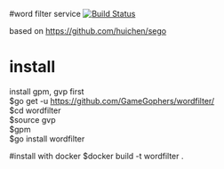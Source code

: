 #word filter service
[![Build Status](https://travis-ci.org/GameGophers/wordfilter.svg?branch=master)](https://travis-ci.org/GameGophers/wordfilter)

based on https://github.com/huichen/sego

# install
install gpm, gvp first        
$go get -u https://github.com/GameGophers/wordfilter/        
$cd wordfilter     
$source gvp        
$gpm       
$go install wordfilter         

#install with docker
$docker build -t wordfilter .     
